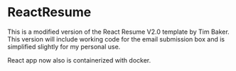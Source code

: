 # ReactResume
This is a modified version of the React Resume V2.0 template by Tim Baker. This version will include working code for the email submission box and is simplified slightly for my personal use. 

React app now also is containerized with docker.
